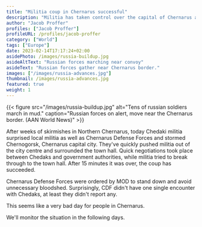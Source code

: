 ```yaml
---
title: "Militia coup in Chernarus successful"
description: "Militia has taken control over the capital of Chernarus and proclaimed new Chedaki republic."
author: "Jacob Proffer"
profiles: ["Jacob Proffer"]
profileURL: /profiles/jacob-proffer
category: ["World"]
tags: ["Europe"]
date: 2023-02-14T17:17:24+02:00
asidePhoto: /images/russia-buildup.jpg
asideAltText: "Russian forces marching near convoy"
asideText: "Russian forces gather near Chernarus border."
images: ["/images/russia-advances.jpg"]
thumbnail: /images/russia-advances.jpg
featured: true
weight: 1
---
```


{{< figure src="/images/russia-buildup.jpg" alt="Tens of russian soldiers march in mud." caption="Russian forces on alert, move near the Chernarus border. (AAN World News)" >}}

After weeks of skirmishes in Northern Chernarus, today Chedaki militia surprised local militia as well as Chernarus Defense Forces and stormed Chernogorsk, Chernarus capital city. They've quickly pushed militia out of the city centre and surrounded the town hall. Quick negotiations took place between Chedaks and government authorities, while militia tried to break through to the town hall. After 15 minutes it was over, the coup has succeeded.

Chernarus Defense Forces were ordered by MOD to stand down and avoid unnecessary bloodshed. Surprisingly, CDF didn't have one single encounter with Chedaks, at least they didn't report any.

This seems like a very bad day for people in Chernarus.

We'll monitor the situation in the following days.
